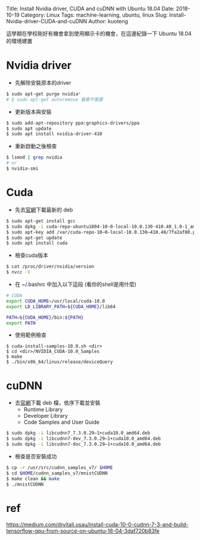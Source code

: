 Title: Install Nvidia driver, CUDA and cuDNN with Ubuntu 18.04
Date: 2018-10-19
Category: Linux
Tags: machine-learning, ubuntu, linux
Slug: Install-Nvidia-driver-CUDA-and-cuDNN
Author: kuoteng

這學期在學校剛好有機會拿到使用顯示卡的機會，在這邊紀錄一下 Ubuntu 18.04 的環境建置

# Nvidia driver
- 先解除安裝原本的driver
```sh
$ sudo apt-get purge nvidia*
# $ sudo apt-get autoremove 看需不需要
```
- 更新版本與安裝
```sh
$ sudo add-apt-repository ppa:graphics-drivers/ppa
$ sudo apt update
$ sudo apt install nvidia-driver-410
```
- 重新啟動之後檢查
```sh
$ lsmod | grep nvidia
# or
$ nvidia-smi
```
# Cuda
- 先去[官網](https://developer.nvidia.com/cuda-downloads)下載最新的 deb
```sh
$ sudo apt-get install gcc
$ sudo dpkg -i cuda-repo-ubuntu1804-10-0-local-10.0.130-410.48_1.0-1_amd64.deb
$ sudo apt-key add /var/cuda-repo-10–0-local-10.0.130–410.48/7fa2af80.pub
$ sudo apt-get update
$ sudo apt install cuda
```
- 檢查cuda版本
```sh
$ cat /proc/driver/nvidia/version
$ nvcc -V
```
- 在 ~/.bashrc 中加入以下這段 (看你的shell是用什麼)
```sh
# CUDA
export CUDA_HOME=/usr/local/cuda-10.0
export LD_LIBRARY_PATH=${CUDA_HOME}/lib64

PATH=${CUDA_HOME}/bin:${PATH}
export PATH
```
- 使用範例檢查
```
$ cuda-install-samples-10.0.sh <dir>
$ cd <dir>/NVIDIA_CUDA-10.0_Samples
$ make
$ ./bin/x86_64/linux/release/deviceQuery

```
# cuDNN
- 去[官網](https://developer.nvidia.com/cudnn)下載 deb 檔，依序下載並安裝
    - Runtime Library
    - Developer Library
    - Code Samples and User Guide
```sh
$ sudo dpkg -i libcudnn7_7.3.0.29–1+cuda10.0_amd64.deb
$ sudo dpkg -i libcudnn7-dev_7.3.0.29–1+cuda10.0_amd64.deb
$ sudo dpkg -i libcudnn7-doc_7.3.0.29–1+cuda10.0_amd64.deb
```
- 檢查是否安裝成功
```sh
$ cp -r /usr/src/cudnn_samples_v7/ $HOME
$ cd $HOME/cudnn_samples_v7/mnistCUDNN
$ make clean && make
$ ./mnistCUDNN
```

# ref

https://medium.com/@vitali.usau/install-cuda-10-0-cudnn-7-3-and-build-tensorflow-gpu-from-source-on-ubuntu-18-04-3daf720b83fe
